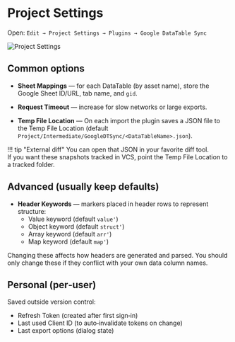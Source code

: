 # Project Settings

Open: `Edit → Project Settings → Plugins → Google DataTable Sync`

![Project Settings](./images/UeProjectSettings.png)

## Common options
- **Sheet Mappings** — for each DataTable (by asset name), store the Google Sheet ID/URL, tab name, and `gid`.

- **Request Timeout** — increase for slow networks or large exports.

- **Temp File Location** — On each import the plugin saves a JSON file to the Temp File Location (default `Project/Intermediate/GoogleDTSync/<DataTableName>.json`).

!!! tip "External diff"
    You can open that JSON in your favorite diff tool.  
    If you want these snapshots tracked in VCS, point the Temp File Location to a tracked folder.

## Advanced (usually keep defaults)
- **Header Keywords** — markers placed in header rows to represent structure:
  - Value keyword (default `value'`)
  - Object keyword (default `struct'`)
  - Array keyword (default `arr'`)
  - Map keyword (default `map'`)

Changing these affects how headers are generated and parsed. You should only change these if they conflict with your own data column names.

## Personal (per‑user)
Saved outside version control:
- Refresh Token (created after first sign‑in)
- Last used Client ID (to auto‑invalidate tokens on change)
- Last export options (dialog state)
